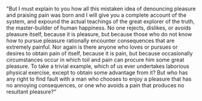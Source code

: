 "But I must explain to you how all this mistaken idea of denouncing pleasure and praising pain was born 
and I will give you a complete account of the system, and expound the actual teachings of the great 
explorer of the truth, the master-builder of human happiness. No one rejects, dislikes, or avoids 
pleasure itself, because it is pleasure, but because those who do not know how to pursue pleasure 
rationally encounter consequences that are extremely painful. Nor again is there anyone who loves 
or pursues or desires to obtain pain of itself, because it is pain, but because occasionally 
circumstances occur in which toil and pain can procure him some great pleasure. To take a trivial 
example, which of us ever undertakes laborious physical exercise, except to obtain some advantage 
from it? But who has any right to find fault with a man who chooses to enjoy a pleasure that has 
no annoying consequences, or one who avoids a pain that produces no resultant pleasure?"